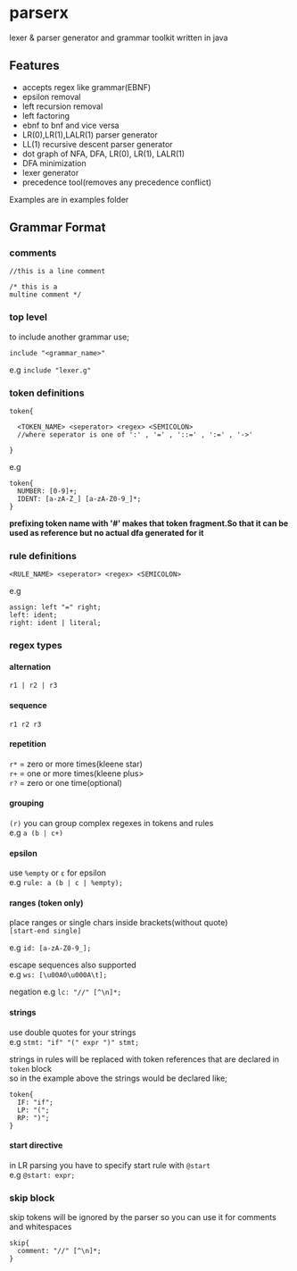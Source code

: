 # parserx

lexer &amp; parser generator and grammar toolkit written in java

## Features

- accepts regex like grammar(EBNF)
- epsilon removal
- left recursion removal
- left factoring
- ebnf to bnf and vice versa
- LR(0),LR(1),LALR(1) parser generator
- LL(1) recursive descent parser generator
- dot graph of NFA, DFA, LR(0), LR(1), LALR(1)
- DFA minimization
- lexer generator
- precedence tool(removes any precedence conflict)

Examples are in examples folder


## Grammar Format

### comments

`//this is a line comment`

```
/* this is a
multine comment */
```

### top level
to include another grammar use;<br>

`include "<grammar_name>"`

e.g `include "lexer.g"`

### token definitions

```
token{

  <TOKEN_NAME> <seperator> <regex> <SEMICOLON>
  //where seperator is one of ':' , '=' , '::=' , ':=' , '->'

}
```
e.g
```
token{
  NUMBER: [0-9]+;
  IDENT: [a-zA-Z_] [a-zA-Z0-9_]*;
}
```

__prefixing token name with '#' makes that token fragment.So that it can be used as reference but no actual dfa generated for it__

### rule definitions

```
<RULE_NAME> <seperator> <regex> <SEMICOLON>
```
e.g
```
assign: left "=" right;
left: ident;
right: ident | literal;
```

### regex types

#### alternation
`r1 | r2 | r3`

#### sequence
`r1 r2 r3`

#### repetition
`r*` = zero or more times(kleene star)<br>
`r+` = one or more times(kleene plus><br>
`r?` = zero or one time(optional)<br>

#### grouping
`(r)` you can group complex regexes in tokens and rules<br>
e.g `a (b | c+)`

#### epsilon
use `%empty` or `ε` for epsilon<br>
e.g `rule: a (b | c | %empty);`

#### ranges (token only)
place ranges or single chars inside brackets(without quote)<br>
`[start-end single]`

e.g `id: [a-zA-Z0-9_];`

escape sequences also supported<br>
e.g `ws: [\u00A0\u000A\t];`

negation e.g `lc: "//" [^\n]*;`

#### strings

use double quotes for your strings<br>
e.g `stmt: "if" "(" expr ")" stmt;`

strings in rules will be replaced with token references that are declared in `token` block<br>
so in the example above the strings would be declared like;<br>
```
token{
  IF: "if";
  LP: "(";
  RP: ")";
}
```

#### start directive

in LR parsing you have to specify start rule with `@start`<br>
e.g `@start: expr;`

### skip block

skip tokens will be ignored by the parser so you can use it for comments and whitespaces 

```
skip{
  comment: "//" [^\n]*;
}
```